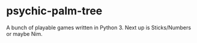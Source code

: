 # psychic-palm-tree

A bunch of playable games written in Python 3. Next up is Sticks/Numbers or maybe Nim.
